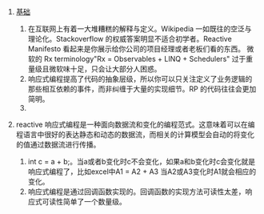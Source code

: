 1. [基础](https://zhuanlan.zhihu.com/p/27678951)       
    1. 在互联网上有着一大堆糟糕的解释与定义。Wikipedia 一如既往的空泛与理论化。Stackoverflow 的权威答案明显不适合初学者。Reactive Manifesto 看起来是你展示给你公司的项目经理或者老板们看的东西。
    微软的 Rx terminology"Rx = Observables + LINQ + Schedulers" 过于重量级且微软味十足，只会让大部分人困惑。     
    2. 响应式编程提高了代码的抽象层级，所以你可以只关注定义了业务逻辑的那些相互依赖的事件，而非纠缠于大量的实现细节。RP 的代码往往会更加简明。     
    3. 
    
2. reactive 响应式编程是一种面向数据流和变化的编程范式。这意味着可以在编程语言中很好的表达静态和动态的数据流，而相关的计算模型会自动的将变化的值通过数据流进行传播。   
    1. int c = a + b;。当a或者b变化时c不会变化，如果a和b变化时c会变化就是响应式编程了，比如excel中A1 = A2 + A3 当A2或A3变化时A1就会相应的变化。     
    2. 响应式编程是通过回调函数实现的。回调函数的实现方法可读性太差，响应式可读性简单了一个数量级。       
    
